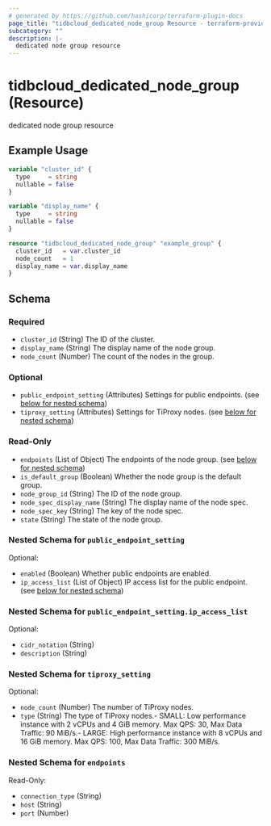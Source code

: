 ```yaml
---
# generated by https://github.com/hashicorp/terraform-plugin-docs
page_title: "tidbcloud_dedicated_node_group Resource - terraform-provider-tidbcloud"
subcategory: ""
description: |-
  dedicated node group resource
---
```


# tidbcloud_dedicated_node_group (Resource)

dedicated node group resource

## Example Usage

```terraform
variable "cluster_id" {
  type     = string
  nullable = false
}

variable "display_name" {
  type     = string
  nullable = false
}

resource "tidbcloud_dedicated_node_group" "example_group" {
  cluster_id   = var.cluster_id
  node_count   = 1
  display_name = var.display_name
}
```

<!-- schema generated by tfplugindocs -->
## Schema

### Required

- `cluster_id` (String) The ID of the cluster.
- `display_name` (String) The display name of the node group.
- `node_count` (Number) The count of the nodes in the group.

### Optional

- `public_endpoint_setting` (Attributes) Settings for public endpoints. (see [below for nested schema](#nestedatt--public_endpoint_setting))
- `tiproxy_setting` (Attributes) Settings for TiProxy nodes. (see [below for nested schema](#nestedatt--tiproxy_setting))

### Read-Only

- `endpoints` (List of Object) The endpoints of the node group. (see [below for nested schema](#nestedatt--endpoints))
- `is_default_group` (Boolean) Whether the node group is the default group.
- `node_group_id` (String) The ID of the node group.
- `node_spec_display_name` (String) The display name of the node spec.
- `node_spec_key` (String) The key of the node spec.
- `state` (String) The state of the node group.

<a id="nestedatt--public_endpoint_setting"></a>
### Nested Schema for `public_endpoint_setting`

Optional:

- `enabled` (Boolean) Whether public endpoints are enabled.
- `ip_access_list` (List of Object) IP access list for the public endpoint. (see [below for nested schema](#nestedatt--public_endpoint_setting--ip_access_list))

<a id="nestedatt--public_endpoint_setting--ip_access_list"></a>
### Nested Schema for `public_endpoint_setting.ip_access_list`

Optional:

- `cidr_notation` (String)
- `description` (String)



<a id="nestedatt--tiproxy_setting"></a>
### Nested Schema for `tiproxy_setting`

Optional:

- `node_count` (Number) The number of TiProxy nodes.
- `type` (String) The type of TiProxy nodes.- SMALL: Low performance instance with 2 vCPUs and 4 GiB memory. Max QPS: 30, Max Data Traffic: 90 MiB/s.- LARGE: High performance instance with 8 vCPUs and 16 GiB memory. Max QPS: 100, Max Data Traffic: 300 MiB/s.


<a id="nestedatt--endpoints"></a>
### Nested Schema for `endpoints`

Read-Only:

- `connection_type` (String)
- `host` (String)
- `port` (Number)
